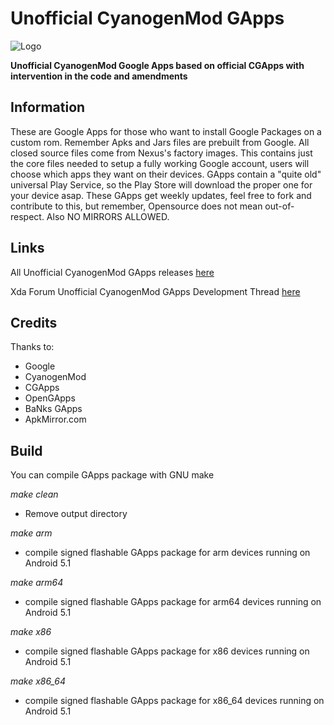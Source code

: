 # Unofficial CyanogenMod GApps

![Logo](http://www.cyanogenmod.org/wp-content/themes/cyanogenmod/images/logo-cid.png)

**Unofficial CyanogenMod Google Apps based on official CGApps with intervention in the code and amendments**

Information
-------------------

These are Google Apps for those who want to install Google Packages on a custom rom.
Remember Apks and Jars files are prebuilt from Google.
All closed source files come from Nexus's factory images.
This contains just the core files needed to setup a fully working Google account,
users will choose which apps they want on their devices.
GApps contain a "quite old" universal Play Service, so the Play Store will download the proper one
for your device asap.
These GApps get weekly updates, feel free to fork and contribute to this, but remember,
Opensource does not mean out-of-respect.
Also NO MIRRORS ALLOWED.

Links
-------------------

All Unofficial CyanogenMod GApps releases [here](https://github.com/AlexLartsev19/cgapps/releases)

Xda Forum Unofficial CyanogenMod GApps Development Thread [here](http://forum.xda-developers.com/android/software/gapps-cgapps-unofficial-t3264174)

Credits
-------------------

Thanks to:

- Google
- CyanogenMod
- CGApps
- OpenGApps
- BaNks GApps
- ApkMirror.com

Build
-------------------

You can compile GApps package with GNU make

_make clean_
- Remove output directory

_make arm_
- compile signed flashable GApps package for arm devices running on Android 5.1

_make arm64_
- compile signed flashable GApps package for arm64 devices running on Android 5.1

_make x86_
- compile signed flashable GApps package for x86 devices running on Android 5.1

_make x86_64_
- compile signed flashable GApps package for x86_64 devices running on Android 5.1
